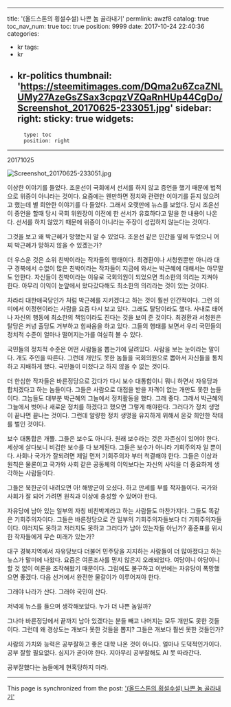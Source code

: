 
---
title: '(올드스톤의 횡설수설) 나쁜 놈 골라내기'
permlink: awzf8
catalog: true
toc_nav_num: true
toc: true
position: 9999
date: 2017-10-24 22:40:36
categories:
- kr
tags:
- kr
- kr-politics
thumbnail: 'https://steemitimages.com/DQma2u6ZcaZNLUMy27AzeGsZSax3cpqzVZQaRnHUp44CgDo/Screenshot_20170625-233051.jpg'
sidebar:
    right:
        sticky: true
widgets:
    -
        type: toc
        position: right
---


20171025

![Screenshot_20170625-233051.jpg](https://steemitimages.com/DQma2u6ZcaZNLUMy27AzeGsZSax3cpqzVZQaRnHUp44CgDo/Screenshot_20170625-233051.jpg)


이상한 이야기를 들었다. 조윤선이 국회에서 선서를 하지 않고 증언을 했기 때문에 법적으로 위증이 아니라는 것이다. 요즘에는 웬만하면 정치와 관련한 이야기를 듣지 않으려고 했는데 별 희얀한 이야기를 다 들었다. 그래서 오랫만에 뉴스를 보았다. 당시 조윤선이 증언을 할때 당시 국회 위원장이 이전에 한 선서가 유효하다고 말을 한 내용이 나온다. 선서를 하지 않았기 때문에 위증이 아니라는 주장이 성립하지 않는다는 것이다. 

그것을 보고 왜 박근혜가 망했는지 알 수 있었다. 조윤선 같은 인간을 옆에 두었으니 어찌 박근혜가 망하지 않을 수 있겠는가?

더 우스운 것은 소위 친박이라는 작자들의 행태이다. 최경환이나 서청원뿐만 아니라 대구 경북에서 수없이 많은 친박이라는 작자들이 지금에 와서는 박근혜에 대해서는 아무말도 안한다. 자신들이 친박이라는 이유로 국회의원이 되었으면 최소한의 의리는 지켜야 한다. 아무리 이익이 눈앞에서 왔다갔다해도 최소한의 의리라는 것이 있는 것이다. 

차라리 대한애국당인가 처럼 박근혜를 지키겠다고 하는 것이 훨씬 인간적이다. 그런 의미에서 이정현이라는 사람을 요즘 다시 보고 있다. 그래도 탈당이라도 했다. 사내로 태어나 자신의 행동에 최소한의 책임이라도 진다는 것을 보여 준 것이다. 최경환과 서청원은 탈당은 커녕 출당도 거부하고 힘싸움을 하고 있다. 그들의 행태를 보면서 우리 국민들의 정치적 수준이 얼마나 떨어지는가를 여실히 볼 수 있다. 

국민들의 정치적 수준은 어떤 사람들을 뽑는가에 달려있다. 사람을 보는 눈이라는 말이다. 개도 주인을 따른다. 그런데 개만도 못한 놈들을 국회의원으로 뽑아서 자신들을 통치하고 지배하게 했다. 국민들이 미첬다고 하지 않을 수 없는 것이다. 

더 한심한 작자들은 바른정당으로 갔다가 다시 보수 대통합이니 뭐니 하면서 자유당과 합치겠다고 하는 놈들이다. 그들은 사람으로 대접을 받을 자격이 없는 개만도 못한 늠들이다. 
그늠들도 대부분 박근혜의 그늘에서 정치활동을 했다. 그래 좋다. 그래서 박근혜의 그늘에서 벗어나 새로운 정치를 하겠다고 했으면 그렇게 해야한다. 그러다가 정치 생명이 끝나면 끝나는 것이다. 그런데 알량한 정치 생명을 유지하게 위해서 온갖 희얀한 작태를 벌인 것이다. 

보수 대통합은 개뿔. 그들은 보수도 아니다. 원래 보수라는 것은 자존심이 있어야 한다. 세상에 살다보니 비겁한 보수를 다 보게된다. 그들은 보수가 아니라 기회주의자 일 뿐이다. 사회나 국가가 잘되려면 제일 먼저 기회주의자 부터 척결해야 한다. 그들은 이상과 원칙은 물론이고 국가와 사회 같은 공동체의 이익보다는 자신의 사익을 더 중요하게 생각하는 사람들이다. 

그들은 북한군이 내려오면 아! 해방군이 오셨다. 하고 만세를 부를 작자들이다. 국가와 사회가 잘 되어 가려면 원칙과 이상에 충성할 수 있어야 한다.

자유당에 남아 있는 일부의 자칭 비친박계라고 하는 사람들도 마찬가지다. 그들도 똑같은 기회주의자이다. 그들은  바른정당으로 간 일부의 기회주의자들보다 더 기회주의자들이다. 이러지도 못하고 저러지도 못하고 그러다가 남아 있는자들 아닌가? 홍준표를 위시한 작자들에게 무슨 미래가 있는가? 

대구 경북지역에서 자유당보다 더불어 민주당을 지지하는 사람들이 더 많아졌다고 하는 뉴스가 말미에 나왔다. 요즘은 여론조사를 믿지 않은지 오래되었다. 여당이니 야당이니 할 것 없이 여론을 조작해왔기 때문이다. 그럼에도 불구하고 이번에는 자유당이 폭망했으면 좋겠다. 다음 선거에서 완전한 물갈이가 이루어져야 한다. 

그래야 나라가 산다. 그래야 국민이 산다. 

저녁에 뉴스를 들으며 생각해보았다. 누가 더 나쁜 놈일까?

그나마 바른정당에서 끝까지 남아 있겠다는 분들 빼고 나머지는 모두 개만도 못한 것들이다. 
그런데 왜 경상도는 개보다 못한 것들을 뽑지?
그들은 개보다 훨씬 못한 것들인가?

사람의 가치와 능력은 공부잘하고 좋은 대학 나온 것이 아니다. 얼마나 도덕적인가이다. 공부 잘할 필요없다. 심지가 곧아야 한다. 지아무리 공부잘해도  AI 못 따라간다. 

공부잘했다는 놈들에게 현혹당하지 마라.

- - -

This page is synchronized from the post: ['(올드스톤의 횡설수설) 나쁜 놈 골라내기'](https://steemit.com/@oldstone/awzf8)
